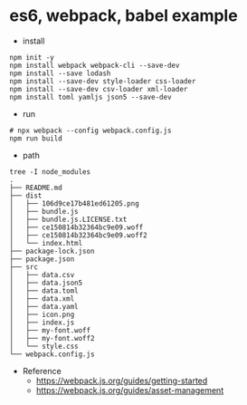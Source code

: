 # es6, webpack, babel example
- install
```shell
npm init -y
npm install webpack webpack-cli --save-dev
npm install --save lodash
npm install --save-dev style-loader css-loader
npm install --save-dev csv-loader xml-loader
npm install toml yamljs json5 --save-dev
```

- run
```shell
# npx webpack --config webpack.config.js
npm run build
```

- path
```text
tree -I node_modules
.
├── README.md
├── dist
│   ├── 106d9ce17b481ed61205.png
│   ├── bundle.js
│   ├── bundle.js.LICENSE.txt
│   ├── ce150814b32364bc9e09.woff
│   ├── ce150814b32364bc9e09.woff2
│   └── index.html
├── package-lock.json
├── package.json
├── src
│   ├── data.csv
│   ├── data.json5
│   ├── data.toml
│   ├── data.xml
│   ├── data.yaml
│   ├── icon.png
│   ├── index.js
│   ├── my-font.woff
│   ├── my-font.woff2
│   └── style.css
└── webpack.config.js
```

- Reference
    - https://webpack.js.org/guides/getting-started
    - https://webpack.js.org/guides/asset-management
